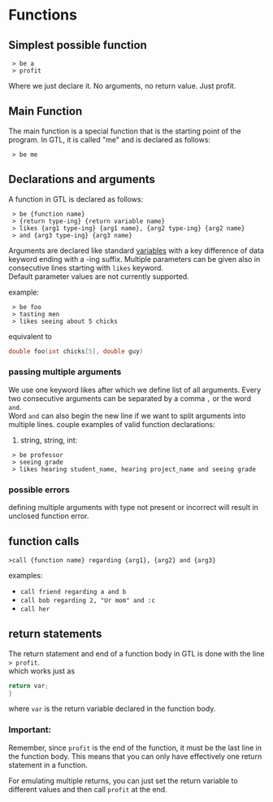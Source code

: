 # Functions
## Simplest possible function
```
 > be a
 > profit
```
Where we just declare it. No arguments, no return value. Just profit.

## Main Function
The main function is a special function that is the starting point of the program.
In GTL, it is called "me" and is declared as follows:
```
 > be me
```

## Declarations and arguments
A function in GTL is declared as follows:
```
 > be {function name}
 > {return type-ing} {return variable name}
 > likes {arg1 type-ing} {arg1 name}, {arg2 type-ing} {arg2 name}
 > and {arg3 type-ing} {arg3 name}
 ```
Arguments are declared like standard [variables](variables.md) with a key difference of data keyword ending with a -ing suffix.
Multiple parameters can be given also in consecutive lines starting with `likes` keyword.\
Default parameter values are not currently supported.

example:
```
 > be foo
 > tasting men
 > likes seeing about 5 chicks
```
equivalent to
```c++
double foo(int chicks[5], double guy)
```
### passing multiple arguments
We use one keyword likes after which we define list of all arguments.
Every two consecutive arguments can be separated by a comma `,` or the word `and`. \
Word `and` can also begin the new line if we want to split arguments into multiple lines.
couple examples of valid function declarations:

1. string, string, int:
```
 > be professor
 > seeing grade
 > likes hearing student_name, hearing project_name and seeing grade
```

### possible errors
defining multiple arguments with type not present or incorrect will result in unclosed function error.


## function calls
```
>call {function name} regarding {arg1}, {arg2} and {arg3}
```

examples:
- `call friend regarding a and b`
- `call bob regarding 2, "Ur mom" and :c`
- `call her`


## return statements
The return statement and end of a function body in GTL is done with the line `` > profit``.\
which works just as
```c++
return var;
}
```

where `var` is the return variable declared in the function body.

### Important:
Remember, since `profit` is the end of the function, it must be the last line in the function body.
This means that you can only have effectively one return statement in a function.

For emulating multiple returns, you can just set the return variable to different values and then call `profit` at the end.
